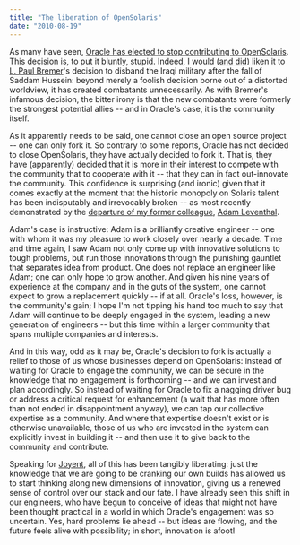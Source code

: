 ```yaml
---
title: "The liberation of OpenSolaris"
date: "2010-08-19"
---
```


As many have seen, [Oracle has elected to stop contributing to OpenSolaris](http://sstallion.blogspot.com/2010/08/opensolaris-is-dead.html). This decision is, to put it bluntly, stupid. Indeed, I would ([and did](http://twitter.com/bcantrill/status/21185613615)) liken it to [L. Paul Bremer](http://en.wikipedia.org/wiki/L._Paul_Bremer)'s decision to disband the Iraqi military after the fall of Saddam Hussein: beyond merely a foolish decision borne out of a distorted worldview, it has created combatants unnecessarily. As with Bremer's infamous decision, the bitter irony is that the new combatants were formerly the strongest potential allies -- and in Oracle's case, it is the community itself.

As it apparently needs to be said, one cannot close an open source project -- one can only fork it. So contrary to some reports, Oracle has not decided to close OpenSolaris, they have actually decided to fork it. That is, they have (apparently) decided that it is more in their interest to compete with the community that to cooperate with it -- that they can in fact out-innovate the community. This confidence is surprising (and ironic) given that it comes exactly at the moment that the historic monopoly on Solaris talent has been indisputably and irrevocably broken -- as most recently demonstrated by the [departure of my former colleague](http://dtrace.org/blogs/ahl/2010/08/18/leaving_oracle/), [Adam Leventhal](http://dtrace.org/blogs/ahl).

Adam's case is instructive: Adam is a brilliantly creative engineer -- one with whom it was my pleasure to work closely over nearly a decade. Time and time again, I saw Adam not only come up with innovative solutions to tough problems, but run those innovations through the punishing gauntlet that separates idea from product. One does not replace an engineer like Adam; one can only hope to grow another. And given his nine years of experience at the company and in the guts of the system, one cannot expect to grow a replacement quickly -- if at all. Oracle's loss, however, is the community's gain; I hope I'm not tipping his hand too much to say that Adam will continue to be deeply engaged in the system, leading a new generation of engineers -- but this time within a larger community that spans multiple companies and interests.

And in this way, odd as it may be, Oracle's decision to fork is actually a relief to those of us whose businesses depend on OpenSolaris: instead of waiting for Oracle to engage the community, we can be secure in the knowledge that no engagement is forthcoming -- and we can invest and plan accordingly. So instead of waiting for Oracle to fix a nagging driver bug or address a critical request for enhancement (a wait that has more often than not ended in disappointment anyway), we can tap our collective expertise as a community. And where that expertise doesn't exist or is otherwise unavailable, those of us who are invested in the system can explicitly invest in building it -- and then use it to give back to the community and contribute.

Speaking for [Joyent](http://joyent.com), all of this has been tangibly liberating: just the knowledge that we are going to be cranking our own builds has allowed us to start thinking along new dimensions of innovation, giving us a renewed sense of control over our stack and our fate. I have already seen this shift in our engineers, who have begun to conceive of ideas that might not have been thought practical in a world in which Oracle's engagement was so uncertain. Yes, hard problems lie ahead -- but ideas are flowing, and the future feels alive with possibility; in short, innovation is afoot!
